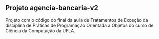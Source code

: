 ## Projeto agencia-bancaria-v2

Projeto com o código do final da aula de Tratamentos de Exceção
da disciplina de Práticas de Programação Orientada a Objetos do curso de
Ciência da Computação da UFLA.